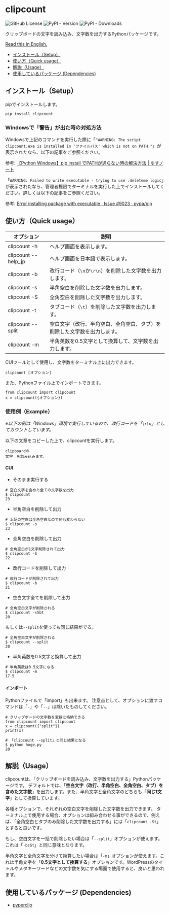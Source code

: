 # clipcount
![GitHub License](https://img.shields.io/github/license/yusu79/clipcount)
![PyPI - Version](https://img.shields.io/pypi/v/clipcount)
![PyPI - Downloads](https://img.shields.io/pypi/dm/clipcount)

クリップボードの文字を読み込み、文字数を出力するPythonパッケージです。

[Read this in English.](https://github.com/yusu79/clipcount/blob/main/README_en.md)


<!-- omit in toc -->
- [インストール（Setup）](#インストールsetup)
- [使い方（Quick usage）](#使い方quick-usage)
- [解説（Usage）](#解説usage)
- [使用しているパッケージ (Dependencies)](#使用しているパッケージ-dependencies)

## インストール（Setup）
pipでインストールします。
```bash:
pip install clipcount
```
### Windowsで「警告」が出た時の対処方法

Windowsで上記のコマンドを実行した際に「`"WARNING: The script clipcount.exe is installed in 'ファイルパス' which is not on PATH."`」が表示されたなら、以下の記事をご参照ください。

参考: [【Python Windows】pip install でPATHが通らない時の解決方法 | ゆすノート](https://yusu79.com/python-path-issue/)

「`WARNING: Failed to write executable - trying to use .deleteme logic`」が表示されたなら、管理者権限でターミナルを実行した上でインストールしてください。詳しくは以下の記事をご参照ください。

参考: [Error installing package with executable · Issue #9023 · pypa/pip](https://github.com/pypa/pip/issues/9023)


## 使い方（Quick usage）
| オプション          | 説明                                                                     | 
| ------------------- | ------------------------------------------------------------------------ | 
| clipcount -h        | ヘルプ画面を表示します。                                                 | 
| clipcount --help_jp | ヘルプ画面を日本語で表示します。                                         | 
| clipcount -b        | 改行コード（`\n`か`\r\n`）を削除した文字数を出力します。                 | 
| clipcount -s        | 半角空白を削除した文字数を出力します。                                   | 
| clipcount -S        | 全角空白を削除した文字数を出力します。                                   | 
| clipcount -t        | タブコード（`\t`）を削除した文字数を出力します。                                       | 
| clipcount --split   | 空白文字（改行、半角空白、全角空白、タブ）を削除した文字数を出力します。 | 
| clipcount -m        | 半角英数を0.5文字として換算して、文字数を出力します。                    | 


CUIツールとして使用し、文字数をターミナル上に出力できます。
```bash:
clipcount [オプション]
```

また、Pythonファイル上でインポートできます。
```python:
from clipcount import clipcount
x = clipcount({オプション})
```



### 使用例（Example）
*※以下の例は「Windows」環境で実行しているので、改行コードを「`\r\n`」としてカウントしています。*

以下の文章をコピーした上で、clipcountを実行します。
```md:
clipboardの
文字　を読み込みます。
```

#### CUI
- そのまま実行する
```bash:
# 空白文字を含めた全ての文字数を出力
$ clipcount
23
```
- 半角空白を削除して出力
```bash:
# 上記の空白は全角空白なので何も変わらない
$ clipcount -s
23
```
- 全角空白を削除して出力
```bash:
# 全角空白が1文字削除されて出力
$ clipcount -S
22
```
- 改行コードを削除して出力
```bash:
# 改行コードが削除されて出力
$ clipcount -b
21
```
- 空白文字全てを削除して出力
```bash:
# 全角空白文字が削除される
$ clipcount -sSbt
20
```
もしくは`--split`を使っても同じ結果がでる。
```bash:
# 全角空白文字が削除される
$ clipcount --split
20
```

- 半角英数を0.5文字と換算して出力
```bash:
# 半角英数は0.5文字になる
$ clipcount -m
17.5
```

#### インポート
Pythonファイルで「import」も出来ます。
注意点として、オプションに渡すコマンドは「`-`」や「`--`」は除いたものしてください。
```python:
# クリップボードの文字数を変数に格納できる
from clipcount import clipcount
x = clipcount({"split"})
print(x)
```
```bash:
# 「clipcount --split」と同じ結果となる
$ python hoge.py
20
```


## 解説（Usage）
clipcountは、「クリップボードを読み込み、文字数を出力する」Pythonパッケージです。
デフォルトでは、「**空白文字（改行、半角空白、全角空白、タブ）を含めた文字数**」を出力します。また、半角文字と全角文字のどちらも「**同じ1文字**」として換算しています。

各種オプションで、それぞれの空白文字を削除した文字数を出力できます。
ターミナル上で使用する場合、オプションは組み合わせる事ができるので、例えば、「全角空白とタブのみ削除した文字数を出力する」には「`clipcount -St`」とすると良いです。

もし、空白文字を一括で削除したい場合は「`--split`」オプションが使えます。これは「`-bsSt`」と同じ意味となります。

半角文字と全角文字を分けて換算したい場合は「`-m`」オプションが使えます。これは半角文字を「**0.5文字として換算する**」オプションです。WordPressのタイトルやメタキーワードなどの文字数を気にする場面で使用すると、良いと思われます。



## 使用しているパッケージ (Dependencies)
- [pyperclip](https://github.com/asweigart/pyperclip)
